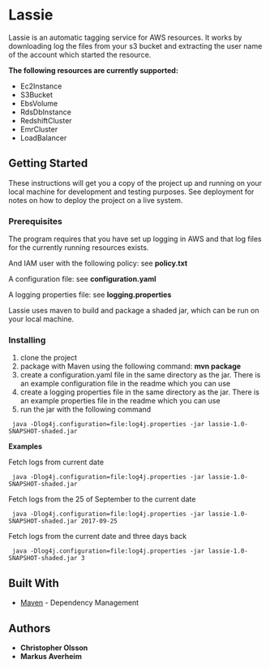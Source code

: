 # Lassie

Lassie is an automatic tagging service for AWS resources. It works by downloading log the files from your s3 bucket and extracting the user name of the account which started the resource.

**The following resources are currently supported:**

* Ec2Instance
* S3Bucket
* EbsVolume
* RdsDbInstance
* RedshiftCluster
* EmrCluster
* LoadBalancer

## Getting Started

These instructions will get you a copy of the project up and running on your local machine for development and testing purposes. See deployment for notes on how to deploy the project on a live system.

### Prerequisites

The program requires that you have set up logging in AWS and that log files for the currently running resources exists.

And IAM user  with the following policy: see **policy.txt**

A configuration file: see **configuration.yaml**

A logging properties file: see **logging.properties**

Lassie uses maven to build and package a shaded jar, which can be run on your local machine.

### Installing

1. clone the project
2. package with Maven using the following command: **mvn package**
3. create a configuration.yaml file in the same directory as the jar. There is an example configuration file in the readme which you can use
4. create a logging properties file in the same directory as the jar. There is an example properties file in the readme which you can use
5. run the jar with the following command
```
 java -Dlog4j.configuration=file:log4j.properties -jar lassie-1.0-SNAPSHOT-shaded.jar 
```

**Examples**

Fetch logs from current date
```
 java -Dlog4j.configuration=file:log4j.properties -jar lassie-1.0-SNAPSHOT-shaded.jar 
```

Fetch logs from the 25 of September to the current date
```
 java -Dlog4j.configuration=file:log4j.properties -jar lassie-1.0-SNAPSHOT-shaded.jar 2017-09-25
```

Fetch logs from the current date and three days back
```
 java -Dlog4j.configuration=file:log4j.properties -jar lassie-1.0-SNAPSHOT-shaded.jar 3
```

## Built With

* [Maven](https://maven.apache.org/) - Dependency Management

## Authors

* **Christopher Olsson**
* **Markus Averheim**
